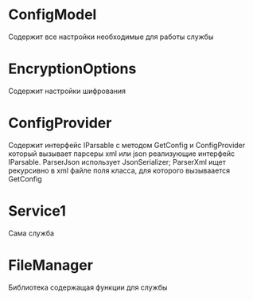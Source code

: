 # ConfigModel
Содержит все настройки необходимые для работы службы
# EncryptionOptions
Содержит настройки шифрования
# ConfigProvider
Содержит интерфейс IParsable с методом GetConfig и ConfigProvider который вызывает парсеры xml или json реализующие интерфейс IParsable.
ParserJson использует JsonSerializer; ParserXml ищет рекурсивно в xml файле поля класса, для которого вызываается GetConfig 
# Service1
Сама служба
# FileManager
Библиотека содержащая функции для службы
